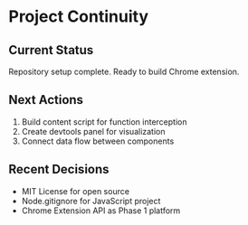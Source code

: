 # Project Continuity

## Current Status
Repository setup complete. Ready to build Chrome extension.

## Next Actions
1. Build content script for function interception
2. Create devtools panel for visualization
3. Connect data flow between components

## Recent Decisions
- MIT License for open source
- Node.gitignore for JavaScript project
- Chrome Extension API as Phase 1 platform
